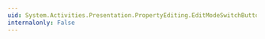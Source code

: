 ```yaml
---
uid: System.Activities.Presentation.PropertyEditing.EditModeSwitchButton
internalonly: False
---
```

